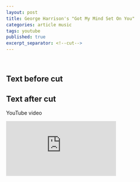 ```yaml
---
layout: post
title: George Harrison's "Got My Mind Set On You"
categories: article music
tags: youtube
published: true
excerpt_separator: <!--cut-->
---
```


<img src="/assets/2020-11-07-test-yt-template/pm.jpg" style="height: 0; width: 0;">

## Text before cut

<!--cut-->

## Text after cut


YouTube video
<iframe style="width=100%; height=auto" src="https://www.youtube.com/embed/6ZwjdGSqO0k" frameborder="0" allow="accelerometer; autoplay; clipboard-write; encrypted-media; gyroscope; picture-in-picture" allowfullscreen></iframe>